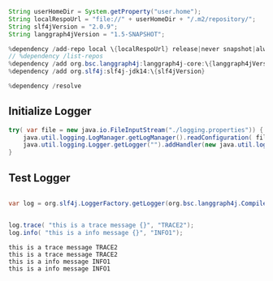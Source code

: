 ```java
String userHomeDir = System.getProperty("user.home");
String localRespoUrl = "file://" + userHomeDir + "/.m2/repository/";
String slf4jVersion = "2.0.9";
String langgraph4jVersion = "1.5-SNAPSHOT";
```


```java
%dependency /add-repo local \{localRespoUrl} release|never snapshot|always
// %dependency /list-repos
%dependency /add org.bsc.langgraph4j:langgraph4j-core:\{langgraph4jVersion}
%dependency /add org.slf4j:slf4j-jdk14:\{slf4jVersion}

%dependency /resolve
```

## Initialize Logger 


```java
try( var file = new java.io.FileInputStream("./logging.properties")) {
    java.util.logging.LogManager.getLogManager().readConfiguration( file );
    java.util.logging.Logger.getLogger("").addHandler(new java.util.logging.ConsoleHandler());
}
```

## Test Logger


```java

var log = org.slf4j.LoggerFactory.getLogger(org.bsc.langgraph4j.CompiledGraph.class);


log.trace( "this is a trace message {}", "TRACE2");
log.info( "this is a info message {}", "INFO1");

```

    this is a trace message TRACE2 
    this is a trace message TRACE2 
    this is a info message INFO1 
    this is a info message INFO1 

